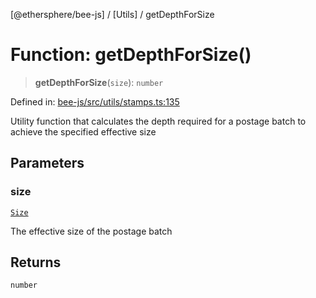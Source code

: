 [@ethersphere/bee-js] / [Utils] / getDepthForSize

# Function: getDepthForSize()

> **getDepthForSize**(`size`): `number`

Defined in: [bee-js/src/utils/stamps.ts:135](https://github.com/ethersphere/bee-js/blob/3abbe2b1b264d6b586511a56e93badb2236bd09d/src/utils/stamps.ts#L135)

Utility function that calculates the depth required for a postage batch to achieve the specified effective size

## Parameters

### size

[`Size`](../../classes/Size.md)

The effective size of the postage batch

## Returns

`number`
